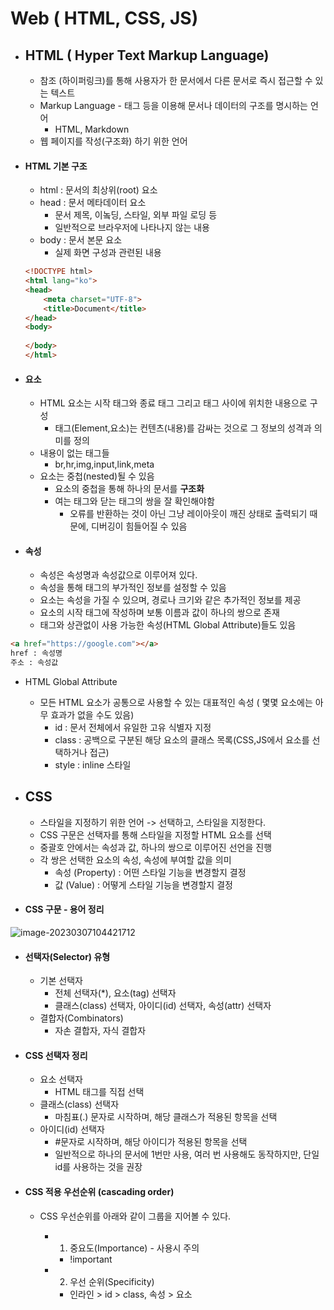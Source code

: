# Web ( HTML, CSS, JS)

- ## HTML ( Hyper Text Markup Language)

  - 참조 (하이퍼링크)를 통해 사용자가 한 문서에서 다른 문서로 즉시 접근할 수 있는 텍스트
  - Markup Language - 태그 등을 이용해 문서나 데이터의 구조를 명시하는 언어
    - HTML, Markdown
  - 웹 페이지를 작성(구조화) 하기 위한 언어



- #### HTML 기본 구조

  - html : 문서의 최상위(root) 요소
  - head : 문서 메타데이터 요소
    - 문서 제목, 이놐딩, 스타일, 외부 파일 로딩 등
    - 일반적으로 브라우저에 나타나지 않는 내용
  - body : 문서 본문 요소
    - 실제 화면 구성과 관련된 내용

  ```html
  <!DOCTYPE html>
  <html lang="ko">
  <head>
      <meta charset="UTF-8">
      <title>Document</title>
  </head>
  <body>
      
  </body>
  </html>
  ```

- #### 요소

  - HTML 요소는 시작 태그와 종료 태그 그리고 태그 사이에 위치한 내용으로 구성
    - 태그(Element,요소)는 컨텐츠(내용)를 감싸는 것으로 그 정보의 성격과 의미를 정의
  - 내용이 없는 태그들
    - br,hr,img,input,link,meta
  - 요소는 중첩(nested)될 수 있음
    - 요소의 중첩을 통해 하나의 문서를 **구조화**
    - 여는 태그와 닫는 태그의 쌍을 잘 확인해야함
      - 오류를 반환하는 것이 아닌 그냥 레이아웃이 깨진 상태로 출력되기 때문에, 디버깅이 힘들어질 수 있음

- #### 속성

  - 속성은 속성명과 속성값으로 이루어져 있다.
  - 속성을 통해 태그의 부가적인 정보를 설정할 수 있음
  - 요소는 속성을 가질 수 있으며, 경로나 크기와 같은 추가적인 정보를 제공
  - 요소의 시작 태그에 작성하며 보통 이름과 값이 하나의 쌍으로 존재
  - 태그와 상관없이 사용 가능한 속성(HTML Global Attribute)들도 있음

```html
<a href="https://google.com"></a>
href : 속성명
주소 : 속성값
```

- HTML Global Attribute
  - 모든 HTML 요소가 공통으로 사용할 수 있는 대표적인 속성 ( 몇몇 요소에는 아무 효과가 없을 수도 있음)
    - id : 문서 전체에서 유일한 고유 식별자 지정
    - class : 공백으로 구분된 해당 요소의 클래스 목록(CSS,JS에서 요소를 선택하거나 접근)
    - style : inline 스타일



- ## CSS

  - 스타일을 지정하기 위한 언어 -> 선택하고, 스타일을 지정한다.
  - CSS 구문은 선택자를 통해 스타일을 지정할 HTML 요소를 선택
  - 중괄호 안에서는 속성과 값, 하나의 쌍으로 이루어진 선언을 진행
  - 각 쌍은 선택한 요소의 속성, 속성에 부여할 값을 의미
    - 속성 (Property) : 어떤 스타일 기능을 변경할지 결정
    - 값 (Value) : 어떻게 스타일 기능을 변경할지 결정

- ####  CSS 구문 - 용어 정리

![image-20230307104421712](C:\Users\SSAFY\AppData\Roaming\Typora\typora-user-images\image-20230307104421712.png)

- #### 선택자(Selector) 유형

  - 기본 선택자
    - 전체 선택자(*), 요소(tag) 선택자
    - 클래스(class) 선택자, 아이디(id) 선택자, 속성(attr) 선택자
  - 결합자(Combinators)
    - 자손 결합자, 자식 결합자

  

- ####  CSS 선택자 정리

  - 요소 선택자
    - HTML 태그를 직접 선택
  - 클래스(class) 선택자
    - 마침표(.) 문자로 시작하며, 해당 클래스가 적용된 항목을 선택
  - 아이디(id) 선택자
    - #문자로 시작하며, 해당 아이디가 적용된 항목을 선택
    - 일반적으로 하나의 문서에 1번만 사용, 여러 번 사용해도 동작하지만, 단일 id를 사용하는 것을 권장



- ####  CSS 적용 우선순위 (cascading order)

  - CSS 우선순위를 아래와 같이 그룹을 지어볼 수 있다.

    - 1. 중요도(Importance) - 사용시 주의

      - !important

    - 2. 우선 순위(Specificity)

      - 인라인 > id > class, 속성 > 요소